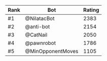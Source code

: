 Rank|Bot|Rating
---|---|---
#1|@NilatacBot|2383
#2|@anti-bot|2154
#3|@CatNail|2050
#4|@pawnrobot|1786
#5|@MinOpponentMoves|1105
